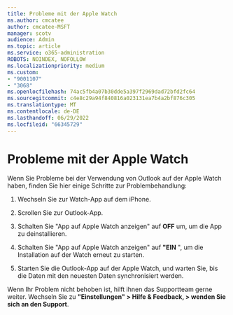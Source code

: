 ```yaml
---
title: Probleme mit der Apple Watch
ms.author: cmcatee
author: cmcatee-MSFT
manager: scotv
audience: Admin
ms.topic: article
ms.service: o365-administration
ROBOTS: NOINDEX, NOFOLLOW
ms.localizationpriority: medium
ms.custom:
- "9001107"
- "3068"
ms.openlocfilehash: 74ac5fb4a07b30dde5a397f2969dad72bfd2fc64
ms.sourcegitcommit: c4e8c29a94f840816a023131ea7b4a2bf876c305
ms.translationtype: MT
ms.contentlocale: de-DE
ms.lasthandoff: 06/29/2022
ms.locfileid: "66345729"
---
```

# <a name="trouble-with-the-apple-watch"></a>Probleme mit der Apple Watch

Wenn Sie Probleme bei der Verwendung von Outlook auf der Apple Watch haben, finden Sie hier einige Schritte zur Problembehandlung: 

1. Wechseln Sie zur Watch-App auf dem iPhone.

2. Scrollen Sie zur Outlook-App.

3. Schalten Sie "App auf Apple Watch anzeigen" auf **OFF** um, um die App zu deinstallieren.

4. Schalten Sie "App auf Apple Watch anzeigen" auf **"EIN** ", um die Installation auf der Watch erneut zu starten.

5. Starten Sie die Outlook-App auf der Apple Watch, und warten Sie, bis die Daten mit den neuesten Daten synchronisiert werden. 

Wenn Ihr Problem nicht behoben ist, hilft ihnen das Supportteam gerne weiter. Wechseln Sie zu **"Einstellungen" > Hilfe & Feedback, > wenden Sie sich an den Support**. 